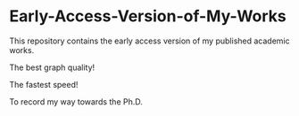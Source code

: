 # Early-Access-Version-of-My-Works
This repository contains the early access version of my published academic works.

The best graph quality!

The fastest speed!

To record my way towards the Ph.D.
